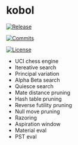 # kobol

[![Release][release-badge]][release-link]
  
[![Commits][commits-badge]][commits-link]

[![License][license-badge]][license-link]

- UCI chess engine
- Itereative search
- Principal variation
- Alpha Beta search
- Quiesce search
- Mate distance pruning
- Hash table pruning
- Reverse futility pruning
- Null move pruning
- Razoring
- Aspiration window
- Material eval
- PST eval

[release-badge]:https://img.shields.io/github/v/release/maxivolkov/kobol?&label=official%20release
[release-link]:https://github.com/maxivolkov/kobol/releases/latest
[commits-badge]:https://img.shields.io/github/commits-since/maxivolkov/kobol/latest?
[commits-link]:https://github.com/maxivolkov/kobol/commits/main
[license-badge]:https://img.shields.io/github/license/maxivolkov/kobol?&label=license&color=blue
[license-link]:https://github.com/maxivolkov/kobol/blob/main/LICENSE
